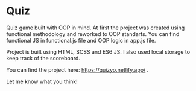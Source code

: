 # Quiz
Quiz game built with OOP in mind. At first the project was created using functional methodology and reworked to OOP standarts. You can find functional JS in functional.js file and OOP logic in app.js file.

Project is built using HTML, SCSS and ES6 JS. I also used local storage to keep track of the scoreboard.

You can find the project here: https://quizyo.netlify.app/ .

Let me know what you think!
